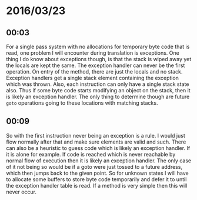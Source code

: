 # 2016/03/23

## 00:03

For a single pass system with no allocations for temporary byte code that is
read, one problem I will encounter during translation is exceptions. One thing
I do know about exceptions though, is that the stack is wiped away yet the
locals are kept the same. The exception handler can never be the first
operation. On entry of the method, there are just the locals and no stack.
Exception handlers get a single stack element containing the exception which
was thrown. Also, each instruction can only have a single stack state also.
Thus if some byte code starts modifying an object on the stack, then it is
likely an exception handler. The only thing to determine though are future
`goto` operations going to these locations with matching stacks.

## 00:09

So with the first instruction never being an exception is a rule. I would
just flow normally after that and make sure elements are valid and such. There
can also be a heuristic to guess code which is likely an exception handler.
If it is alone for example. If code is reached which is never reachable by
normal flow of execution then it is likely an exception handler. The only
case of it not being so would be if a goto were just tossed to a future
address, which then jumps back to the given point. So for unknown states I
will have to allocate some buffers to store byte code temporarily and defer it
to until the exception handler table is read. If a method is very simple then
this will never occur.

